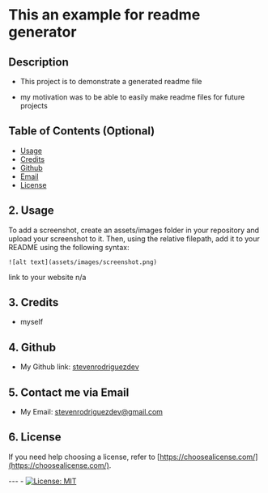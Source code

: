 
# This an example for readme generator 
##  Description

- This project is to demonstrate a generated readme file

- my motivation was to be able to easily make readme files for future projects

## Table of Contents (Optional)


 * [Usage](#usage)
 * [Credits](#credits)
 * [Github](#github)
 * [Email](#email)
 * [License](#license)

## 2. Usage

To add a screenshot, create an assets/images folder in your repository and upload your screenshot to it. Then, using the relative filepath, add it to your README using the following syntax:

    ![alt text](assets/images/screenshot.png)
    
link to your website
n/a

## 3. Credits
-  myself

## 4. Github
-  My Github link: [stevenrodriguezdev](https://github.com/StevenRodriguezDev)

## 5. Contact me via Email
-  My Email: stevenrodriguezdev@gmail.com


## 6. License

If you need help choosing a license, refer to [https://choosealicense.com/](https://choosealicense.com/).

--- - [![License: MIT](https://img.shields.io/badge/License-MIT-yellow.svg)](https://opensource.org/licenses/MIT)
  
  

